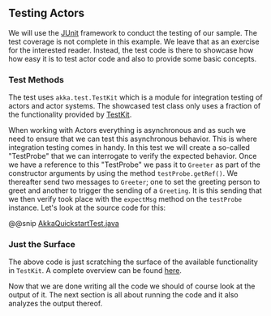 Testing Actors
--------------

We will use the [JUnit](http://www.junit.org/) framework to conduct the testing of our sample. The test coverage is not complete in this example. We leave that as an exercise for the interested reader. Instead, the test code is there to showcase how how easy it is to test actor code and also to provide some basic concepts.

### Test Methods

The test uses `akka.test.TestKit` which is a module for integration testing of actors and actor systems. The showcased test class only uses a fraction of the functionality provided by [TestKit](http://doc.akka.io/docs/akka/2.5/java/testing.html).

When working with Actors everything is asynchronous and as such we need to ensure that we can test this asynchronous behavior. This is where integration testing comes in handy. In this test we will create a so-called "TestProbe" that we can interrogate to verify the expected behavior. Once we have a reference to this "TestProbe" we pass it to `Greeter` as part of the constructor arguments by using the method `testProbe.getRef()`. We thereafter send two messages to `Greeter`; one to set the greeting person to greet and another to trigger the sending of a `Greeting`. It is this sending that we then verify took place with the `expectMsg` method on the `testProbe` instance. Let's look at the source code for this:

@@snip [AkkaQuickstartTest.java]($g8srctest$/java/com/lightbend/akka/sample/AkkaQuickstartTest.java)

### Just the Surface

The above code is just scratching the surface of the available functionality in `TestKit`. A complete overview can be found [here](http://doc.akka.io/docs/akka/2.5/java/testing.html).

Now that we are done writing all the code we should of course look at the output of it. The next section is all about running the code and it also analyzes the output thereof.
